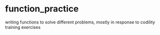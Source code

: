 # function_practice
writing functions to solve different problems, mostly in response to codility training exercises
